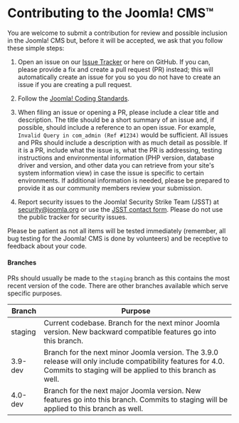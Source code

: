 Contributing to the Joomla! CMS™
===============
You are welcome to submit a contribution for review and possible inclusion in the Joomla! CMS but, before it will be accepted, we ask that you follow these simple steps:

1) Open an issue on our [Issue Tracker](https://issues.joomla.org/) or here on GitHub. If you can, please provide a fix and create a pull request (PR) instead; this will automatically create an issue for you so you do not have to create an issue if you are creating a pull request.

2) Follow the [Joomla! Coding Standards](https://developer.joomla.org/coding-standards.html).

3) When filing an issue or opening a PR, please include a clear title and description. The title should be a short summary of an issue and, if possible, should include a reference to an open issue. For example, `Invalid Query in com_admin (Ref #1234)` would be sufficient. All issues and PRs should include a description with as much detail as possible. 
If it is a PR, include what the issue is, what the PR is addressing, testing instructions and environmental information (PHP version, database driver and version, and other data you can retrieve from your site's system information view) in case the issue is specific to certain environments. If additional information is needed, please be prepared to provide it as our community members review your submission.

4) Report security issues to the Joomla! Security Strike Team (JSST) at security@joomla.org or use the [JSST contact form](https://developer.joomla.org/contact-security-team.html). Please do not use the public tracker for security issues.

Please be patient as not all items will be tested immediately (remember, all bug testing for the Joomla! CMS is done by volunteers) and be receptive to feedback about your code.

#### Branches
PRs should usually be made to the `staging` branch as this contains the most recent version of the code.
There are other branches available which serve specific purposes.

| Branch | Purpose |
| ------ | ------- |
| staging | Current codebase. Branch for the next minor Joomla version. New backward compatible features go into this branch. |
| 3.9-dev | Branch for the next minor Joomla version. The 3.9.0 release will only include compatibility features for 4.0. Commits to staging will be applied to this branch as well. |
| 4.0-dev | Branch for the next major Joomla version. New features go into this branch. Commits to staging will be applied to this branch as well. |
